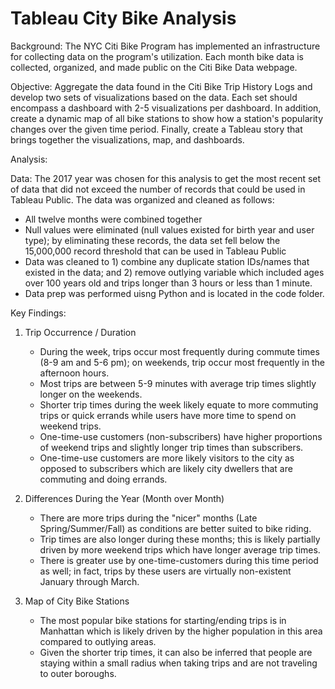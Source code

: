 # Tableau City Bike Analysis

Background: The NYC Citi Bike Program has implemented an infrastructure for collecting data on the program's utilization.  Each month bike data is collected, organized, and made public on the Citi Bike Data webpage.


Objective:  Aggregate the data found in the Citi Bike Trip History Logs and develop two sets of visualizations based on the data.  Each set should encompass a dashboard with 2-5 visualizations per dashboard.  In addition, create a dynamic map of all bike stations to show how a station's popularity changes over the given time period.  Finally, create a Tableau story that brings together the visualizations, map, and dashboards. 


Analysis:

Data:  The 2017 year was chosen for this analysis to get the most recent set of data that did not exceed the number of records that could be used in Tableau Public.  The data was organized and cleaned as follows:
- All twelve months were combined together
- Null values were eliminated (null values existed for birth year and user type); by eliminating these records, the data set fell below the 15,000,000 record threshold that can be used in Tableau Public
- Data was cleaned to 1) combine any duplicate station IDs/names that existed in the data; and 2) remove outlying variable which included ages over 100 years old and trips longer than 3 hours or less than 1 minute.
- Data prep was performed uisng Python and is located in the code folder. 


Key Findings:

1) Trip Occurrence / Duration
   -  During the week, trips occur most frequently during commute times (8-9 am and 5-6 pm); on weekends, trip occur most frequently in the afternoon hours.
   -  Most trips are between 5-9 minutes with average trip times slightly longer on the weekends.
   -  Shorter trip times during the week likely equate to more commuting trips or quick errands while users have more time to spend on weekend trips.
   -  One-time-use customers (non-subscribers) have higher proportions of weekend trips and slightly longer trip times than subscribers.
   -  One-time-use customers are more likely visitors to the city as opposed to subscribers which are likely city dwellers that are commuting and doing errands.
   
2) Differences During the Year (Month over Month)
   - There are more trips during the "nicer" months (Late Spring/Summer/Fall) as conditions are better suited to bike riding.
   - Trip times are also longer during these months; this is likely partially driven by more weekend trips which have longer average trip times.
   - There is greater use by one-time-customers during this time period as well; in fact, trips by these users are virtually non-existent January through March.
   
3) Map of City Bike Stations
   - The most popular bike stations for starting/ending trips is in Manhattan which is likely driven by the higher population in this area compared to outlying areas. 
   - Given the shorter trip times, it can also be inferred that people are staying within a small radius when taking trips and are not traveling to outer boroughs.
   
